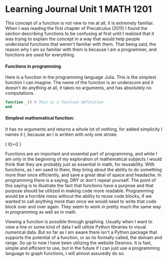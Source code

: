 
# Learning Journal Unit 1 MATH 1201

This concept of a function is not new to me at all, it is extremely familiar. When I was reading the first chapter of Precalculus (2011) I found the section describing functions to be confusing at first until I realized that it was trying to explain the concept in a way that would help people understand functions that weren't familiar with them. That being said, the reason why I am so familiar with them is because I am a programmer, and functions are used for everything.
#### Functions in programming
Here is a function in the programming language Julia. This is the simplest function I can imagine. The name of the function is an underscore and it doesn't do anything at all, it takes no arguments, and has absolutely no computations.
```julia
function _() # This is a function definition
end
```
#### Simplest mathematical function:
It has no arguments and returns a whole lot of nothing, for added simplicity I names it l, because an l is written with only one stroke.

\( l()=() \)

Functions are an important and essential part of programming, and while I am only in the beginning of my exploration of mathematical subjects I would think that they are probably just as essential in math, for reusability. With functions, as I am used to them, they bring about the ability to do something more than once efficiently, and save a great deal of space and headache. In programming there is a saying, DRY or don't repeat yourself. The point of this saying is to illustrate the fact that functions have a purpose and that purpose should be utilized in making code more readable. Programming would be a horrible mess without the ability to reuse code blocks, if we wanted to call anything more than once we would need to write that code block over and over again. They seem to work in pretty much the same way in programming as well as in math.

Viewing a function is possible through graphing. Usually when I want to view a line or some kind of data I will utilize Python libraries to visual numerical data. But so far as I am aware there isn't a Python package that supports the potential of a function, or as its formally called, the domain and range. So up to now I have been utilizing the website Desmos. It is fast, simple and efficient to use, but in the future if I can just use a programming language to graph functions, I will almost assuredly do so.